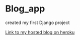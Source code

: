 # Blog_app
created my first Django project

[Link to my hosted blog on heroku](https://ade-blog.herokuapp.com/)

